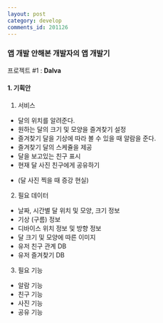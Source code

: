 ```yaml
---
layout: post
category: develop
comments_id: 201126
---
```


### 앱 개발 안해본 개발자의 앱 개발기  
프로젝트 #1 : **Dalva**

#### 1. 기획안
1. 서비스
  * 달의 위치를 알려준다.
  * 원하는 달의 크기 및 모양을 즐겨찾기 설정
  * 즐겨찾기 달을 기상에 따라 볼 수 있을 때 알람을 준다.
  * 즐겨찾기 달의 스케쥴을 제공
  * 달을 보고있는 친구 표시
  * 현재 달 사진 친구에게 공유하기
  + (달 사진 찍을 때 증강 현실)


2. 필요 데이터
  * 날짜, 시간별 달 위치 및 모양, 크기 정보
  * 기상 (구름) 정보
  * 디바이스 위치 정보 및 방향 정보
  * 달 크기 및 모양에 따른 이미지
  * 유저 친구 관계 DB
  * 유저 즐겨찾기 DB


3. 필요 기능
  * 알람 기능
  * 친구 기능
  * 사진 기능
  * 공유 기능
